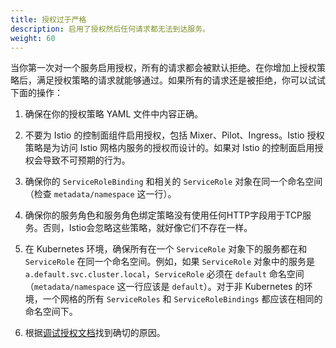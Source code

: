 ```yaml
---
title: 授权过于严格 
description: 启用了授权然后任何请求都无法到达服务。
weight: 60
---
```


当你第一次对一个服务启用授权，所有的请求都会被默认拒绝。在你增加上授权策略后，满足授权策略的请求就能够通过。如果所有的请求还是被拒绝，你可以试试下面的操作：

1. 确保在你的授权策略 YAML 文件中内容正确。

1. 不要为 Istio 的控制面组件启用授权，包括 Mixer、Pilot、Ingress。Istio 授权策略是为访问 Istio 网格内服务的授权而设计的。如果对 Istio 的控制面启用授权会导致不可预期的行为。

1. 确保你的 `ServiceRoleBinding` 和相关的 `ServiceRole` 对象在同一个命名空间（检查 `metadata/namespace` 这一行）。

1. 确保你的服务角色和服务角色绑定策略没有使用任何HTTP字段用于TCP服务。否则，Istio会忽略这些策略，就好像它们不存在一样。

1. 在 Kubernetes 环境，确保所有在一个 `ServiceRole` 对象下的服务都在和 `ServiceRole` 在同一个命名空间。例如，如果 `ServiceRole` 对象中的服务是 `a.default.svc.cluster.local`，`ServiceRole` 必须在 `default` 命名空间（`metadata/namespace` 这一行应该是 `default`）。对于非 Kubernetes 的环境，一个网格的所有 `ServiceRoles` 和 `ServiceRoleBindings` 都应该在相同的命名空间下。

1. 根据[调试授权文档](/zh/help/ops/security/debugging-authorization/)找到确切的原因。